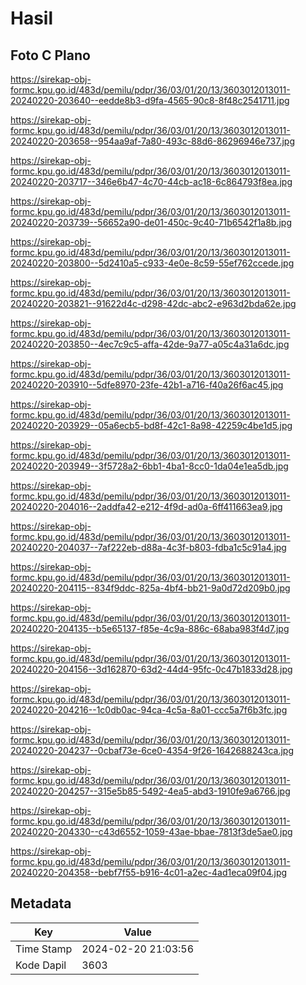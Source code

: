# Hasil

## Foto C Plano

https://sirekap-obj-formc.kpu.go.id/483d/pemilu/pdpr/36/03/01/20/13/3603012013011-20240220-203640--eedde8b3-d9fa-4565-90c8-8f48c2541711.jpg

https://sirekap-obj-formc.kpu.go.id/483d/pemilu/pdpr/36/03/01/20/13/3603012013011-20240220-203658--954aa9af-7a80-493c-88d6-86296946e737.jpg

https://sirekap-obj-formc.kpu.go.id/483d/pemilu/pdpr/36/03/01/20/13/3603012013011-20240220-203717--346e6b47-4c70-44cb-ac18-6c864793f8ea.jpg

https://sirekap-obj-formc.kpu.go.id/483d/pemilu/pdpr/36/03/01/20/13/3603012013011-20240220-203739--56652a90-de01-450c-9c40-71b6542f1a8b.jpg

https://sirekap-obj-formc.kpu.go.id/483d/pemilu/pdpr/36/03/01/20/13/3603012013011-20240220-203800--5d2410a5-c933-4e0e-8c59-55ef762ccede.jpg

https://sirekap-obj-formc.kpu.go.id/483d/pemilu/pdpr/36/03/01/20/13/3603012013011-20240220-203821--91622d4c-d298-42dc-abc2-e963d2bda62e.jpg

https://sirekap-obj-formc.kpu.go.id/483d/pemilu/pdpr/36/03/01/20/13/3603012013011-20240220-203850--4ec7c9c5-affa-42de-9a77-a05c4a31a6dc.jpg

https://sirekap-obj-formc.kpu.go.id/483d/pemilu/pdpr/36/03/01/20/13/3603012013011-20240220-203910--5dfe8970-23fe-42b1-a716-f40a26f6ac45.jpg

https://sirekap-obj-formc.kpu.go.id/483d/pemilu/pdpr/36/03/01/20/13/3603012013011-20240220-203929--05a6ecb5-bd8f-42c1-8a98-42259c4be1d5.jpg

https://sirekap-obj-formc.kpu.go.id/483d/pemilu/pdpr/36/03/01/20/13/3603012013011-20240220-203949--3f5728a2-6bb1-4ba1-8cc0-1da04e1ea5db.jpg

https://sirekap-obj-formc.kpu.go.id/483d/pemilu/pdpr/36/03/01/20/13/3603012013011-20240220-204016--2addfa42-e212-4f9d-ad0a-6ff411663ea9.jpg

https://sirekap-obj-formc.kpu.go.id/483d/pemilu/pdpr/36/03/01/20/13/3603012013011-20240220-204037--7af222eb-d88a-4c3f-b803-fdba1c5c91a4.jpg

https://sirekap-obj-formc.kpu.go.id/483d/pemilu/pdpr/36/03/01/20/13/3603012013011-20240220-204115--834f9ddc-825a-4bf4-bb21-9a0d72d209b0.jpg

https://sirekap-obj-formc.kpu.go.id/483d/pemilu/pdpr/36/03/01/20/13/3603012013011-20240220-204135--b5e65137-f85e-4c9a-886c-68aba983f4d7.jpg

https://sirekap-obj-formc.kpu.go.id/483d/pemilu/pdpr/36/03/01/20/13/3603012013011-20240220-204156--3d162870-63d2-44d4-95fc-0c47b1833d28.jpg

https://sirekap-obj-formc.kpu.go.id/483d/pemilu/pdpr/36/03/01/20/13/3603012013011-20240220-204216--1c0db0ac-94ca-4c5a-8a01-ccc5a7f6b3fc.jpg

https://sirekap-obj-formc.kpu.go.id/483d/pemilu/pdpr/36/03/01/20/13/3603012013011-20240220-204237--0cbaf73e-6ce0-4354-9f26-1642688243ca.jpg

https://sirekap-obj-formc.kpu.go.id/483d/pemilu/pdpr/36/03/01/20/13/3603012013011-20240220-204257--315e5b85-5492-4ea5-abd3-1910fe9a6766.jpg

https://sirekap-obj-formc.kpu.go.id/483d/pemilu/pdpr/36/03/01/20/13/3603012013011-20240220-204330--c43d6552-1059-43ae-bbae-7813f3de5ae0.jpg

https://sirekap-obj-formc.kpu.go.id/483d/pemilu/pdpr/36/03/01/20/13/3603012013011-20240220-204358--bebf7f55-b916-4c01-a2ec-4ad1eca09f04.jpg


## Metadata

| Key        | Value               |
| ---------- | ------------------- |
| Time Stamp | 2024-02-20 21:03:56 |
| Kode Dapil | 3603                |



